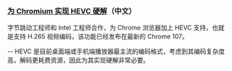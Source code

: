 ### [为 Chromium 实现 HEVC 硬解](https://zhuanlan.zhihu.com/p/541082191)（中文）

字节跳动工程师和 Intel 工程师合作，为 Chrome 浏览器加上 HEVC 支持，也就是支持 H.265 视频编码，该功能已经发布在最新的 Chrome 107。

-- HEVC 是目前桌面端或手机端播放器最主流的编码格式，考虑到其编码复杂度高，解码更耗费资源，因此为其实现硬解非常必要。